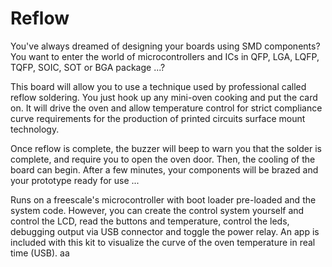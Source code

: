 Reflow
======

You've always dreamed of designing your boards using SMD components?
You want to enter the world of microcontrollers and ICs in QFP, LGA, LQFP, TQFP, SOIC, SOT or BGA package ...?

This board will allow you to use a technique used by professional called reflow soldering.
You just hook up any mini-oven cooking and put the card on. It will drive the oven and allow temperature control for strict compliance curve requirements for the production of printed circuits surface mount technology.

Once reflow is complete, the buzzer will beep to warn you that the solder is complete, and require you to open the oven door.
Then, the cooling of the board can begin. After a few minutes, your components will be brazed and your prototype ready for use ...

Runs on a freescale's microcontroller with boot loader pre-loaded and the system code.
However, you can create the control system yourself and control the LCD, read the buttons and temperature, control the leds, debugging output via USB connector and toggle the power relay. 
An app is included with this kit to visualize the curve of the oven temperature in real time (USB).
aa